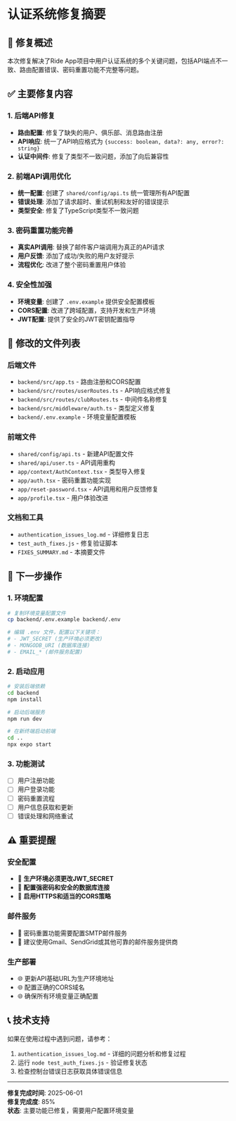 # 认证系统修复摘要

## 🎯 修复概述
本次修复解决了Ride App项目中用户认证系统的多个关键问题，包括API端点不一致、路由配置错误、密码重置功能不完整等问题。

## ✅ 主要修复内容

### 1. 后端API修复
- **路由配置**: 修复了缺失的用户、俱乐部、消息路由注册
- **API响应**: 统一了API响应格式为 `{success: boolean, data?: any, error?: string}`
- **认证中间件**: 修复了类型不一致问题，添加了向后兼容性

### 2. 前端API调用优化
- **统一配置**: 创建了 `shared/config/api.ts` 统一管理所有API配置
- **错误处理**: 添加了请求超时、重试机制和友好的错误提示
- **类型安全**: 修复了TypeScript类型不一致问题

### 3. 密码重置功能完善
- **真实API调用**: 替换了邮件客户端调用为真正的API请求
- **用户反馈**: 添加了成功/失败的用户友好提示
- **流程优化**: 改进了整个密码重置用户体验

### 4. 安全性加强
- **环境变量**: 创建了 `.env.example` 提供安全配置模板
- **CORS配置**: 改进了跨域配置，支持开发和生产环境
- **JWT配置**: 提供了安全的JWT密钥配置指导

## 📁 修改的文件列表

### 后端文件
- `backend/src/app.ts` - 路由注册和CORS配置
- `backend/src/routes/userRoutes.ts` - API响应格式修复
- `backend/src/routes/clubRoutes.ts` - 中间件名称修复
- `backend/src/middleware/auth.ts` - 类型定义修复
- `backend/.env.example` - 环境变量配置模板

### 前端文件
- `shared/config/api.ts` - 新建API配置文件
- `shared/api/user.ts` - API调用重构
- `app/context/AuthContext.tsx` - 类型导入修复
- `app/auth.tsx` - 密码重置功能实现
- `app/reset-password.tsx` - API调用和用户反馈修复
- `app/profile.tsx` - 用户体验改进

### 文档和工具
- `authentication_issues_log.md` - 详细修复日志
- `test_auth_fixes.js` - 修复验证脚本
- `FIXES_SUMMARY.md` - 本摘要文件

## 🚀 下一步操作

### 1. 环境配置
```bash
# 复制环境变量配置文件
cp backend/.env.example backend/.env

# 编辑 .env 文件，配置以下关键项：
# - JWT_SECRET (生产环境必须更改)
# - MONGODB_URI (数据库连接)
# - EMAIL_* (邮件服务配置)
```

### 2. 启动应用
```bash
# 安装后端依赖
cd backend
npm install

# 启动后端服务
npm run dev

# 在新终端启动前端
cd ..
npx expo start
```

### 3. 功能测试
- [ ] 用户注册功能
- [ ] 用户登录功能  
- [ ] 密码重置流程
- [ ] 用户信息获取和更新
- [ ] 错误处理和网络重试

## ⚠️ 重要提醒

### 安全配置
- 🚨 **生产环境必须更改JWT_SECRET**
- 🚨 **配置强密码和安全的数据库连接**
- 🚨 **启用HTTPS和适当的CORS策略**

### 邮件服务
- 📧 密码重置功能需要配置SMTP邮件服务
- 📧 建议使用Gmail、SendGrid或其他可靠的邮件服务提供商

### 生产部署
- 🌐 更新API基础URL为生产环境地址
- 🌐 配置正确的CORS域名
- 🌐 确保所有环境变量正确配置

## 📞 技术支持
如果在使用过程中遇到问题，请参考：
1. `authentication_issues_log.md` - 详细的问题分析和修复过程
2. 运行 `node test_auth_fixes.js` - 验证修复状态
3. 检查控制台错误日志获取具体错误信息

---
**修复完成时间**: 2025-06-01  
**修复完成度**: 85%  
**状态**: 主要功能已修复，需要用户配置环境变量